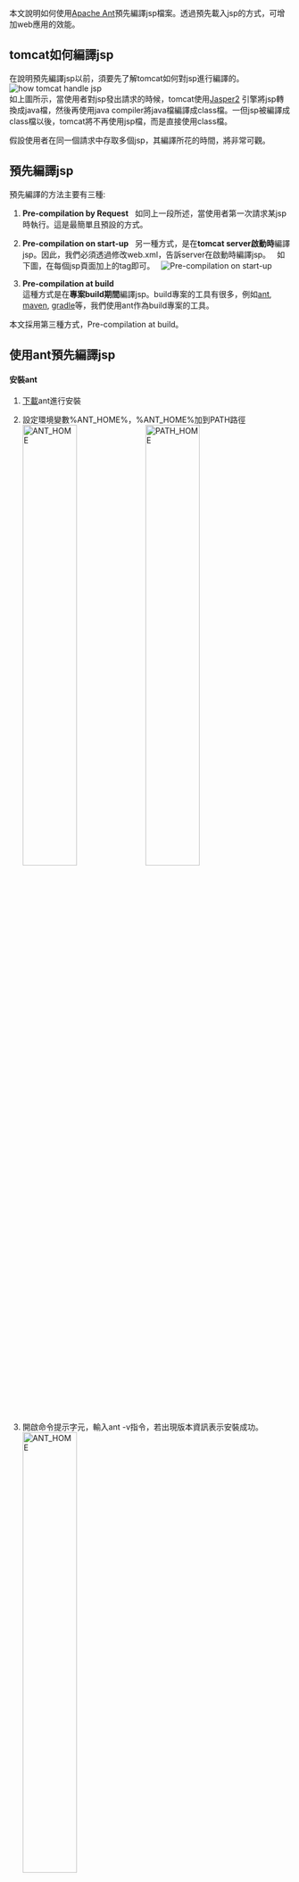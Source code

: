 本文說明如何使用[Apache Ant](http://ant.apache.org/)預先編譯jsp檔案。透過預先載入jsp的方式，可增加web應用的效能。

## tomcat如何編譯jsp
在說明預先編譯jsp以前，須要先了解tomcat如何對jsp進行編譯的。
![how tomcat handle jsp](https://media.licdn.com/mpr/mpr/shrinknp_800_800/AAEAAQAAAAAAAAYZAAAAJDFjNTNlNWY5LTA1M2YtNDYyYy1hN2YwLTU1N2I1MWEzZTk5ZA.png)  
如上圖所示，當使用者對jsp發出請求的時候，tomcat使用[Jasper2](https://tomcat.apache.org/tomcat-7.0-doc/jasper-howto.html) 引擎將jsp轉換成java檔，然後再使用java compiler將java檔編譯成class檔。一但jsp被編譯成class檔以後，tomcat將不再使用jsp檔，而是直接使用class檔。  

假設使用者在同一個請求中存取多個jsp，其編譯所花的時間，將非常可觀。

## 預先編譯jsp  
預先編譯的方法主要有三種:  
1. **Pre-compilation by Request**  
如同上一段所述，當使用者第一次請求某jsp時執行。這是最簡單且預設的方式。
  
2. **Pre-compilation on start-up**  
另一種方式，是在**tomcat server啟動時**編譯jsp。因此，我們必須透過修改web.xml，告訴server在啟動時編譯jsp。  
如下圖，在每個jsp頁面加上<load-on-startup>的tag即可。  
![Pre-compilation on start-up](https://i.imgur.com/sLZvngz.png)  
3. **Pre-compilation at build**  
這種方式是在**專案build期間**編譯jsp。build專案的工具有很多，例如[ant](http://ant.apache.org/), [maven](https://maven.apache.org/), [gradle](https://gradle.org/)等，我們使用ant作為build專案的工具。

本文採用第三種方式，Pre-compilation at build。  

## 使用ant預先編譯jsp
#### 安裝ant  
1. [下載](http://ant.apache.org/bindownload.cgi)ant進行安裝  
  
2. 設定環境變數%ANT_HOME%，%ANT_HOME%加到PATH路徑  
<img src="https://i.imgur.com/MZ8wKdc.png" alt="ANT_HOME" width="45%" height="45%"></img>
<img src="https://i.imgur.com/HYYA5BN.png" alt="PATH_HOME" width="45%" height="45%"></img>  
  
3. 開啟命令提示字元，輸入ant -v指令，若出現版本資訊表示安裝成功。  
<img src="https://i.imgur.com/kjimDVa.png" alt="ANT_HOME" width="45%" height="45%"></img>  
  
#### 使用ant編譯jsp  
使用ant之前需要寫一份xml，告訴ant該執行那些工作(target)。我們將xml命名為[precompileJSP.xml](https://github.com/hsush2017/precompile_jsp/blob/master/precompileJSP.xml)。  
![property](https://i.imgur.com/DZGtaqs.png)  
參數設定，請依照電腦的設定更換。

![path設定](https://i.imgur.com/9nAJsFR.png)  
引入該專案會用到的jar和classpath。  

![jspc](https://i.imgur.com/rfarglb.png)  
透過JspC套件，**將jsp轉換成JAVA檔**。  
在\<taskdef\>中，定義JspC，設定JspC會用到的jar和classpath，並取名為jasper2。  
在\<jasper2\>中，轉換jsp至java。**addwebxmlmappings="true"表示在轉換時會將generated_web.xml合併到web.xml中**。轉換完成將JAVA檔存於jsp_java目錄下。若不想將generated_web.xml合併在原本的web.xml，可將addwebxmlmappings設為false，但必須自行在web.xml中引入generated_web.xml，可參考[這篇文章](https://code.i-harness.com/zh-TW/q/2791f)的說明。

![compile jsp](https://i.imgur.com/AHMGUb8.png)  
編譯java檔。  
139-148行: 使用eclipse compiler編譯java。相較於java compiler，**eclipse compiler允許java檔有錯誤的狀況下編譯class檔**(雖然class是壞的)。若想使用java compiler，則可以刪除這幾行。  
\<javac\>，將jsp_java目錄下的java檔，編譯成class檔，並將class檔放於tomcat中，該專案的WEB-INF/classes目錄下。  
\<delete\>，將暫存的jsp_java目錄刪除。

![precompile jsp](https://i.imgur.com/9MEuY3L.png)  
依序執行target: jspc, compile_jsp。

開啟命令提示字元，移動到專案目錄下，執行ant。  
![執行ant](https://i.imgur.com/yDNNeiQ.png)  

## 執行結果 
1. **web.xml**  
如下圖所示，左邊為原本的web.xml，右邊為執行後的web.xml，可看出web.xml多了編譯後的servlet設定。  
![web.xml比較](https://i.imgur.com/lB4LXkH.png)  

2. **jsp編譯後的class**  
左邊為原本的classses目錄，編譯後，如右邊，多出org目錄。  
![classes compare1](https://i.imgur.com/Rnpg8Hz.png)  
org目錄下放所有jsp編譯過後的class檔。  
![classes compare2](https://i.imgur.com/O1JPxZM.png)  

3. **啟動tomcat後，觀察work目錄下將不再產生該專案jsp的java&class檔**  
原本tomcat會將編譯jsp後產生的java & class檔放在[tomcat目錄]/work/Catalina/[專案路徑]/[專案名稱]/org/apache/jsp目錄下。
如今我們透過ant幫tomcat預先編譯jsp後，tomcat會在classes目錄下找到這些jsp的class檔，因此將不再產生work目錄。  
![觀察work目錄](https://i.imgur.com/rYtgH69.png)  

## 參考資料
1. [Apache Ant](http://ant.apache.org/)
2. [Optimize webpage performance using JSP Precompilation](https://www.linkedin.com/pulse/optimize-webpage-performance-using-jsp-precompilation-ajay-sharma/)
3. [安道生練功房](http://www.andowson.com/posts/list/222.page)
